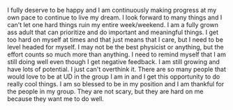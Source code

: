 I fully deserve to be happy and I am continuously making progress at my own pace to continue to live my dream. I look forward to many things and I can't let one hard things ruin my entire week/weekend. I am a fully grown ass adult that can prioritize and do important and meaningful things. I get too hard on myself at times and that just means that I care, but I need to be level headed for myself. I may not be the best physicist or anything, but the effort counts so much more than anything. I need to remind myself that I am still doing well even though I get negative feedback. I am still growing and have lots of potential. I just can't overthink it. There are so many people that would love to be at UD in the group I am in and I get this opportunity to do really cool things. I am so blessed to be in my position and I am thankful for the people in my group. They are not scary, but they are hard on me because they want me to do well.